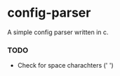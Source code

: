# config-parser
A simple config parser written in c.

### TODO

-   Check for space charachters (' ')
